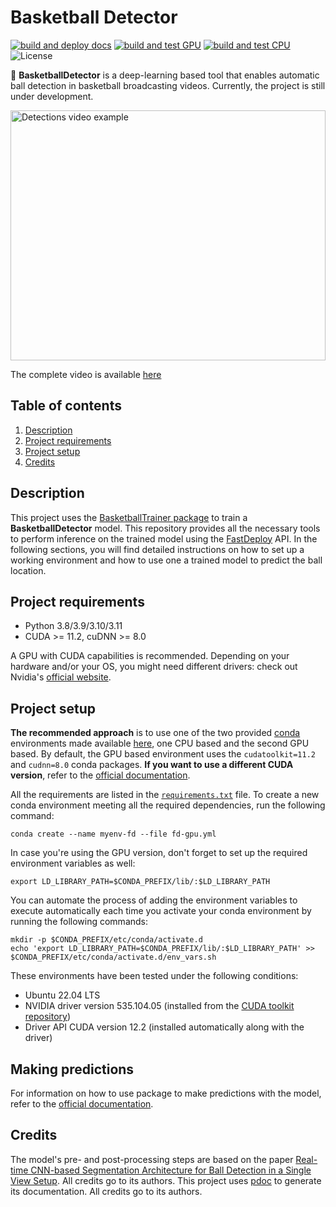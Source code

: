 # Basketball Detector

[![build and deploy docs](https://github.com/peiva-git/basketball_detector/actions/workflows/docs.yml/badge.svg)](https://github.com/peiva-git/basketball_detector/actions/workflows/docs.yml)
[![build and test GPU](https://github.com/peiva-git/basketball_detector/actions/workflows/build-and-test-gpu.yml/badge.svg)](https://github.com/peiva-git/basketball_detector/actions/workflows/build-and-test-gpu.yml)
[![build and test CPU](https://github.com/peiva-git/basketball_detector/actions/workflows/build-and-test-cpu.yml/badge.svg)](https://github.com/peiva-git/basketball_detector/actions/workflows/build-and-test-cpu.yml)
![License](https://img.shields.io/github/license/peiva-git/basketball_detector)

:basketball: **BasketballDetector** is a deep-learning based tool that enables automatic
ball detection in basketball broadcasting videos.
Currently, the project is still under development.

<img src="https://media.giphy.com/media/DurYHJy6bj38Hydi7J/giphy.gif" alt="Detections video example" width="100%" height="400px"/>

The complete video is available [here](https://youtu.be/jhQOChtrPWg)

## Table of contents

1. [Description](#description)
2. [Project requirements](#project-requirements)
3. [Project setup](#project-setup)
4. [Credits](#credits)

## Description

This project uses the [BasketballTrainer package](https://github.com/peiva-git/basketball_trainer)
to train a **BasketballDetector** model.
This repository provides all the necessary tools to perform inference on the trained model using the 
[FastDeploy](https://github.com/PaddlePaddle/FastDeploy) API.
In the following sections, you will find detailed instructions on how to set up
a working environment and how to use one a trained model to predict the ball location.

## Project requirements

- Python 3.8/3.9/3.10/3.11
- CUDA >= 11.2, cuDNN >= 8.0

A GPU with CUDA capabilities is recommended. Depending on your hardware and/or your OS,
you might need different drivers: check out Nvidia's
[official website](https://www.nvidia.com/Download/index.aspx?lang=en-us).

## Project setup

**The recommended approach** is to use one of the two provided
[conda](https://docs.conda.io/projects/conda/en/latest/index.html) environments made available [here](conda),
one CPU based and the second GPU based.
By default, the GPU based environment uses the `cudatoolkit=11.2` and `cudnn=8.0` conda packages.
**If you want to use a different CUDA version**,
refer to the [official documentation](https://github.com/PaddlePaddle/FastDeploy/tree/develop).

All the requirements are listed in the 
[`requirements.txt`](requirements.txt) file.
To create a new conda environment meeting all the required dependencies, run the following command:
```shell
conda create --name myenv-fd --file fd-gpu.yml
```

In case you're using the GPU version, don't forget to set up the required environment variables as well:
```shell
export LD_LIBRARY_PATH=$CONDA_PREFIX/lib/:$LD_LIBRARY_PATH
```

You can automate the process of adding the environment variables
to execute automatically each time you activate your
conda environment by running the following commands:
```shell
mkdir -p $CONDA_PREFIX/etc/conda/activate.d
echo 'export LD_LIBRARY_PATH=$CONDA_PREFIX/lib/:$LD_LIBRARY_PATH' >> $CONDA_PREFIX/etc/conda/activate.d/env_vars.sh
```

These environments have been tested under the following conditions:
- Ubuntu 22.04 LTS
- NVIDIA driver version 535.104.05 (installed from the
[CUDA toolkit repository](https://developer.nvidia.com/cuda-12-0-1-download-archive?target_os=Linux&target_arch=x86_64&Distribution=Ubuntu&target_version=22.04&target_type=deb_network))
- Driver API CUDA version 12.2 (installed automatically along with the driver)

## Making predictions

For information on how to use package to make predictions with the model, refer to the
[official documentation](https://peiva-git.github.io/basketball_detector/).

## Credits

The model's pre- and post-processing steps are based on the paper
[Real-time CNN-based Segmentation Architecture for Ball Detection in a Single View Setup](https://arxiv.org/abs/2007.11876).
All credits go to its authors.
This project uses [pdoc](https://pdoc.dev/) to generate its documentation. All credits go to its authors.

